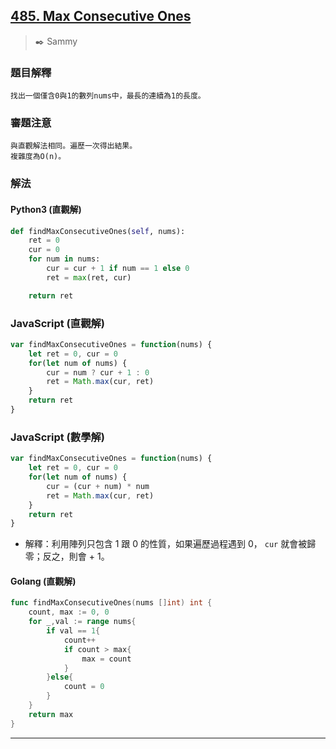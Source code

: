 ## [485. Max Consecutive Ones](https://leetcode.com/problems/max-consecutive-ones/)
> :black_nib: Sammy
### 題目解釋
    找出一個僅含0與1的數列nums中，最長的連續為1的長度。
### 審題注意
    與直觀解法相同。遍歷一次得出結果。
    複雜度為O(n)。
### 解法
#### Python3 (直觀解)
```python
def findMaxConsecutiveOnes(self, nums):
    ret = 0
    cur = 0
    for num in nums:
        cur = cur + 1 if num == 1 else 0
        ret = max(ret, cur)

    return ret
```

### JavaScript (直觀解)
```javascript
var findMaxConsecutiveOnes = function(nums) {
    let ret = 0, cur = 0
    for(let num of nums) {
        cur = num ? cur + 1 : 0
        ret = Math.max(cur, ret)
    }
    return ret
}
```

### JavaScript (數學解)
```javascript
var findMaxConsecutiveOnes = function(nums) {
    let ret = 0, cur = 0
    for(let num of nums) {
        cur = (cur + num) * num
        ret = Math.max(cur, ret)
    }
    return ret
}
```
- 解釋：利用陣列只包含 1 跟 0 的性質，如果遍歷過程遇到 0， `cur` 就會被歸零；反之，則會 + 1。
#### Golang (直觀解)
```go
func findMaxConsecutiveOnes(nums []int) int {
    count, max := 0, 0
    for _,val := range nums{
        if val == 1{
            count++
            if count > max{
                max = count
            }            
        }else{
            count = 0
        }
    }
    return max
}
```
---
